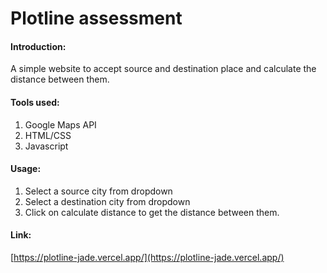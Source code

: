 # Plotline assessment


#### Introduction:

A simple website to accept source and destination place and calculate the distance between them.


#### Tools used:

1. Google Maps API
2. HTML/CSS
3. Javascript



#### Usage:

1. Select a  source city from dropdown
2. Select a destination city from dropdown
3. Click on calculate distance to get the distance between them.

#### Link:

[https://plotline-jade.vercel.app/](https://plotline-jade.vercel.app/)
